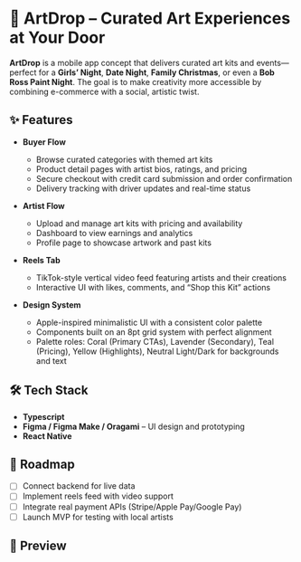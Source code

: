 # 🎨 ArtDrop – Curated Art Experiences at Your Door

**ArtDrop** is a mobile app concept that delivers curated art kits and events—perfect for a **Girls’ Night**, **Date Night**, **Family Christmas**, or even a **Bob Ross Paint Night**. The goal is to make creativity more accessible by combining e-commerce with a social, artistic twist.

## ✨ Features

* **Buyer Flow**

  * Browse curated categories with themed art kits
  * Product detail pages with artist bios, ratings, and pricing
  * Secure checkout with credit card submission and order confirmation
  * Delivery tracking with driver updates and real-time status

* **Artist Flow**

  * Upload and manage art kits with pricing and availability
  * Dashboard to view earnings and analytics
  * Profile page to showcase artwork and past kits

* **Reels Tab**

  * TikTok-style vertical video feed featuring artists and their creations
  * Interactive UI with likes, comments, and “Shop this Kit” actions

* **Design System**

  * Apple-inspired minimalistic UI with a consistent color palette
  * Components built on an 8pt grid system with perfect alignment
  * Palette roles: Coral (Primary CTAs), Lavender (Secondary), Teal (Pricing), Yellow (Highlights), Neutral Light/Dark for backgrounds and text

## 🛠️ Tech Stack

* **Typescript**
* **Figma / Figma Make / Oragami** – UI design and prototyping
* **React Native**
  
## 🚀 Roadmap

* [ ] Connect backend for live data
* [ ] Implement reels feed with video support
* [ ] Integrate real payment APIs (Stripe/Apple Pay/Google Pay)
* [ ] Launch MVP for testing with local artists

## 📸 Preview
